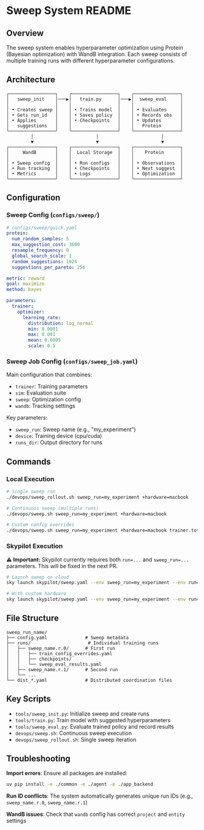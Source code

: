 # Sweep System README

## Overview

The sweep system enables hyperparameter optimization using Protein (Bayesian optimization) with WandB integration. Each sweep consists of multiple training  runs with different hyperparameter configurations.

## Architecture

```
┌─────────────────┐    ┌─────────────────┐    ┌─────────────────┐
│   sweep_init    │───▶│   train.py      │───▶│  sweep_eval     │
│                 │    │                 │    │                 │
│ • Creates sweep │    │ • Trains model  │    │ • Evaluates     │
│ • Gets run_id   │    │ • Saves policy  │    │ • Records obs   │
│ • Applies       │    │ • Checkpoints   │    │ • Updates       │
│   suggestions   │    │                 │    │   Protein       │
└─────────────────┘    └─────────────────┘    └─────────────────┘
         │                       │                       │
         ▼                       ▼                       ▼
┌─────────────────┐    ┌─────────────────┐    ┌─────────────────┐
│     WandB       │    │  Local Storage  │    │    Protein      │
│                 │    │                 │    │                 │
│ • Sweep config  │    │ • Run configs   │    │ • Observations  │
│ • Run tracking  │    │ • Checkpoints   │    │ • Next suggest  │
│ • Metrics       │    │ • Logs          │    │ • Optimization  │
└─────────────────┘    └─────────────────┘    └─────────────────┘
```

## Configuration

### Sweep Config (`configs/sweep/`)

```yaml
# configs/sweep/quick.yaml
protein:
  num_random_samples: 5
  max_suggestion_cost: 3600
  resample_frequency: 0
  global_search_scale: 1
  random_suggestions: 1024
  suggestions_per_pareto: 256

metric: reward
goal: maximize
method: bayes

parameters:
  trainer:
    optimizer:
      learning_rate:
        distribution: log_normal
        min: 0.0001
        max: 0.001
        mean: 0.0005
        scale: 0.5
```

### Sweep Job Config (`configs/sweep_job.yaml`)

Main configuration that combines:
- `trainer`: Training parameters
- `sim`: Evaluation suite
- `sweep`: Optimization config
- `wandb`: Tracking settings

Key parameters:
- `sweep_run`: Sweep name (e.g., "my_experiment")
- `device`: Training device (cpu/cuda)
- `runs_dir`: Output directory for runs

## Commands

### Local Execution

```bash
# Single sweep run
./devops/sweep_rollout.sh sweep_run=my_experiment +hardware=macbook

# Continuous sweep (multiple runs)
./devops/sweep.sh sweep_run=my_experiment +hardware=macbook

# Custom config overrides
./devops/sweep.sh sweep_run=my_experiment +hardware=macbook trainer.total_timesteps=1000000
```

### Skypilot Execution

**⚠️ Important:** Skypilot currently requires both `run=...` and `sweep_run=...` parameters. This will be fixed in the next PR.

```bash
# Launch sweep on cloud
sky launch skypilot/sweep.yaml --env sweep_run=my_experiment --env run=my_experiment.cloud.001

# With custom hardware
sky launch skypilot/sweep.yaml --env sweep_run=my_experiment --env run=my_experiment.cloud.001 +hardware=aws
```

## File Structure

```
sweep_run_name/
├── config.yaml              # Sweep metadata
├── runs/                     # Individual training runs
│   ├── sweep_name.r.0/      # First run
│   │   ├── train_config_overrides.yaml
│   │   ├── checkpoints/
│   │   └── sweep_eval_results.yaml
│   ├── sweep_name.r.1/      # Second run
│   └── ...
└── dist_*.yaml              # Distributed coordination files
```

## Key Scripts

- `tools/sweep_init.py`: Initialize sweep and create runs
- `tools/train.py`: Train model with suggested hyperparameters
- `tools/sweep_eval.py`: Evaluate trained policy and record results
- `devops/sweep.sh`: Continuous sweep execution
- `devops/sweep_rollout.sh`: Single sweep iteration

## Troubleshooting

**Import errors**: Ensure all packages are installed:
```bash
uv pip install -e ./common -e ./agent -e ./app_backend
```

**Run ID conflicts**: The system automatically generates unique run IDs (e.g., `sweep_name.r.0`, `sweep_name.r.1`)

**WandB issues**: Check that `wandb` config has correct `project` and `entity` settings
